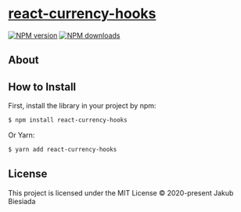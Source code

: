 # [react-currency-hooks](https://github.com/jb1905/react-currency-hooks)

[![NPM version](http://img.shields.io/npm/v/react-currency-hooks.svg?style=flat-square)](https://www.npmjs.com/package/react-currency-hooks)
[![NPM downloads](http://img.shields.io/npm/dm/react-currency-hooks.svg?style=flat-square)](https://www.npmjs.com/package/react-currency-hooks)

## About

## How to Install
First, install the library in your project by npm:
```sh
$ npm install react-currency-hooks
```

Or Yarn:
```sh
$ yarn add react-currency-hooks
```

## License
This project is licensed under the MIT License © 2020-present Jakub Biesiada

